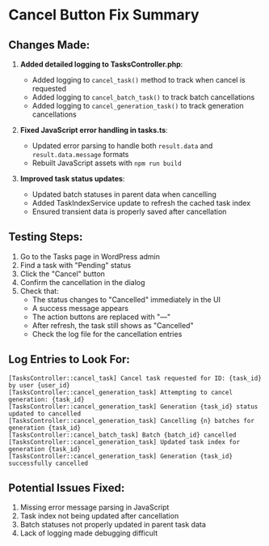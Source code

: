 # Cancel Button Fix Summary

## Changes Made:

1. **Added detailed logging to TasksController.php**:
   - Added logging to `cancel_task()` method to track when cancel is requested
   - Added logging to `cancel_batch_task()` to track batch cancellations
   - Added logging to `cancel_generation_task()` to track generation cancellations

2. **Fixed JavaScript error handling in tasks.ts**:
   - Updated error parsing to handle both `result.data` and `result.data.message` formats
   - Rebuilt JavaScript assets with `npm run build`

3. **Improved task status updates**:
   - Updated batch statuses in parent data when cancelling
   - Added TaskIndexService update to refresh the cached task index
   - Ensured transient data is properly saved after cancellation

## Testing Steps:

1. Go to the Tasks page in WordPress admin
2. Find a task with "Pending" status
3. Click the "Cancel" button
4. Confirm the cancellation in the dialog
5. Check that:
   - The status changes to "Cancelled" immediately in the UI
   - A success message appears
   - The action buttons are replaced with "—"
   - After refresh, the task still shows as "Cancelled"
   - Check the log file for the cancellation entries

## Log Entries to Look For:

```
[TasksController::cancel_task] Cancel task requested for ID: {task_id} by user {user_id}
[TasksController::cancel_generation_task] Attempting to cancel generation: {task_id}
[TasksController::cancel_generation_task] Generation {task_id} status updated to cancelled
[TasksController::cancel_generation_task] Cancelling {n} batches for generation {task_id}
[TasksController::cancel_batch_task] Batch {batch_id} cancelled
[TasksController::cancel_generation_task] Updated task index for generation {task_id}
[TasksController::cancel_generation_task] Generation {task_id} successfully cancelled
```

## Potential Issues Fixed:

1. Missing error message parsing in JavaScript
2. Task index not being updated after cancellation
3. Batch statuses not properly updated in parent task data
4. Lack of logging made debugging difficult